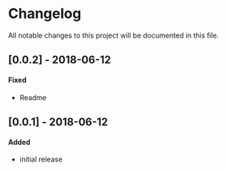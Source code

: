 # Changelog
All notable changes to this project will be documented in this file.

## [0.0.2] - 2018-06-12

#### Fixed
- Readme

## [0.0.1] - 2018-06-12

#### Added
- initial release